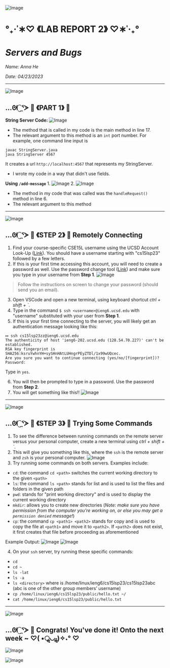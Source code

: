 ![Image](https://media.discordapp.net/attachments/783745953680326656/1094753603274686584/IMG_4813.png?width=2520&height=132)
#                                 °₊·ˈ∗♡ 《LAB REPORT 2》 ♡∗ˈ‧₊°
#                                      _Servers and Bugs_

*Name: Anna He*

*Date: 04/23/2023*

---
![Image](https://media.discordapp.net/attachments/783745953680326656/1094753603274686584/IMG_4813.png?width=2520&height=132)

## …ᘛ⁐̤ᕐᐷ 🍒 《PART 1》 🍒 

**String Server Code:**
![Image](https://media.discordapp.net/attachments/717565547268669500/1099959946801582131/Screen_Shot_2023-04-24_at_12.28.03_AM.png?width=1828&height=1236)
* The method that is called in my code is the main method in line 17.
* The relevant argument to this method is an `int` port number. For example, one command line input is 
```
javac StringServer.java
java StringServer 4567
```
It creates a url `http://localhost:4567` that represents my StringServer.
* I wrote my code in a way that didn't use fields.

**Using `/add-message`**
1. 
![Image](https://media.discordapp.net/attachments/783745953680326656/1099960789500170330/Screen_Shot_2023-04-24_at_12.31.22_AM.png?width=1856&height=512)
2.
![Image](https://media.discordapp.net/attachments/783745953680326656/1099961059420426260/Screen_Shot_2023-04-24_at_12.32.29_AM.png?width=1996&height=568)
* The method in my code that was called was the `handleRequest()` method in line 6.
* The relevant argument to this method 
---
![Image](https://media.discordapp.net/attachments/783745953680326656/1094753603274686584/IMG_4813.png?width=2520&height=132)

## …ᘛ⁐̤ᕐᐷ 🍒 《STEP 2》 🍒 Remotely Connecting

1. Find your course-specific CSE15L username using the UCSD Account Look-Up ([Link](https://sdacs.ucsd.edu/~icc/index.php)). You should have a username starting with "cs15lsp23" followed by a few letters.
2. If this is your first time accessing this account, you will need to create a password as well. Use the password change tool ([Link](https://password.ucsd.edu/)) and make sure you type in your username from **Step 1**.
![Image](https://media.discordapp.net/attachments/783745953680326656/1094742541611569192/Screen_Shot_2023-04-09_at_2.55.54_PM.png?width=2134&height=1228)
> Follow the instructions on screen to change your password (should send you an email). 

3. Open VSCode and open a new terminal, using keyboard shortcut *ctrl + shift + `*.
4. Type in the command `$ ssh <username>@ieng6.ucsd.edu` with "username" substituted with your user from **Step 1**. 
5. If this is your first time connecting to the server, you will likely get an authentication message looking like this:
```
⤇ ssh cs15lsp23zz@ieng6.ucsd.edu
The authenticity of host 'ieng6-202.ucsd.edu (128.54.70.227)' can't be established.
RSA key fingerprint is SHA256:ksruYwhnYH+sySHnHAtLUHngrPEyZTDl/1x99wUQcec.
Are you sure you want to continue connecting (yes/no/[fingerprint])? 
Password: 
```
Type in `yes`.
   
6. You will then be prompted to type in a password. Use the password from **Step 2**. 
7. You will get something like this!! 
![Image](https://media.discordapp.net/attachments/717565547268669500/1094749809874841620/Screen_Shot_2023-04-09_at_3.24.43_PM.png?width=2476&height=864)

---
![Image](https://media.discordapp.net/attachments/783745953680326656/1094753603274686584/IMG_4813.png?width=2520&height=132)

## …ᘛ⁐̤ᕐᐷ 🍒 《STEP 3》 🍒 Trying Some Commands

1. To see the difference between running commands on the remote server versus your personal computer, create a new terminal using *ctrl + shift + `*. 
2. This will give you something like this, where the `ssh` is the remote server and `zsh` is your personal computer.
![Image](https://media.discordapp.net/attachments/783745953680326656/1094744747375067136/Screen_Shot_2023-04-09_at_3.04.38_PM.png?width=2520&height=554)
3. Try running some commands on both servers. Examples include: 
* `cd`: the command `cd <path>` switches the current working directory to the given `<path>`
* `ls`: the command `ls <path>` stands for list and is used to list the files and folders in the given path 
* `pwd`: stands for "print working directory" and is used to display the current working directory 
* `mkdir`: allows you to create new directories (_Note: make sure you have permission from the computer you're working on, or else you may get a `permission denied` message!_)
* `cp`: the command `cp <path1> <path2>` stands for copy and is used to copy the file at `<path1>` and move it to `<path2>`. If `<path2>` does not exist, it first creates that file before proceeding as aforementioned

Example Output:
![Image](https://media.discordapp.net/attachments/783745953680326656/1094764311408291960/Screen_Shot_2023-04-09_at_4.22.07_PM.png?width=2520&height=384)
![Image](https://media.discordapp.net/attachments/783745953680326656/1094764510071492648/Screen_Shot_2023-04-09_at_4.23.10_PM.png?width=1612&height=432)

4. On your `ssh` server, try running these specific commands: 
* `cd`
* `cd ~`
* `ls -lat`
* `ls -a`
* `ls <directory>` where <directory> is /home/linux/ieng6/cs15lsp23/cs15lsp23abc (abc is one of the other group members’ username)
* `cp /home/linux/ieng6/cs15lsp23/public/hello.txt ~/`
* `cat /home/linux/ieng6/cs15lsp23/public/hello.txt`
   
---
![Image](https://media.discordapp.net/attachments/783745953680326656/1094753603274686584/IMG_4813.png?width=2520&height=132)

## …ᘛ⁐̤ᕐᐷ 🍒 Congrats! You've done it! Onto the next week ~ ♡( •ॢ◡-ॢ)✧˖° ♡
![Image](https://i.pinimg.com/originals/62/8a/0a/628a0a38a8f0b9b9efa19492f63ea541.png)
   
![Image](https://media.discordapp.net/attachments/783745953680326656/1094753603274686584/IMG_4813.png?width=2520&height=132)
